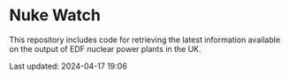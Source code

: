 # Nuke Watch

This repository includes code for retrieving the latest information available on the output of EDF nuclear power plants in the UK.

Last updated: 2024-04-17 19:06